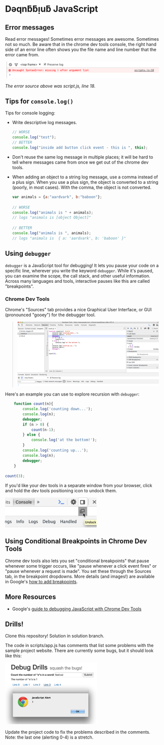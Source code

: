 # Dǝqnƃƃᴉuƃ JavaScript

## Error messages

Read error messages! Sometimes error messages are awesome. Sometimes not so much.  Be aware that in the chrome dev tools console, the right hand side of an error line often shows you the file name and line number that the error came from.

![erorr message in chrome dev tools console](img/error.png)  

_The error source above was script.js, line 18._

## Tips for `console.log()`

Tips for console logging:

* Write descriptive log messages.

	```js
	// WORSE
	console.log("test");
	// BETTER
	console.log("inside add button click event - this is ", this);
	```
* Don't reuse the same log message in multiple places; it will be hard to tell where messages came from once we get out of the chrome dev tools.  
* When adding an object to a string log message, use a comma instead of a plus sign.  When you use a plus sign, the object is converted to a string (poorly, in most cases). With the comma, the object is not converted.

	```js
	var animals = {a:"aardvark", b:"baboon"};

	// WORSE
	console.log("animals is " + animals);
	// logs "animals is [object Object]"

	// BETTER
	console.log("animals is ", animals);
	// logs "animals is  { a: 'aardvark', b: 'baboon' }"
	```


## Using `debugger`

`debugger` is a JavaScript tool for debugging! It lets you pause your code on a specific line, wherever you write the keyword `debugger`. While it's paused, you can examine the scope, the call stack, and other useful information.  Across many languages and tools, interactive pauses like this are called "breakpoints".


### Chrome Dev Tools

Chrome's "Sources" tab provides a nice Graphical User Interface, or GUI (pronounced "gooey") for the debugger tool.


> ![chrome dev tools sources tab](img/sources.png)

Here's an example you can use to explore recursion with `debugger`:

```js
	function count(n){
	    console.log('counting down...');
	    console.log(n);
	    debugger;
	    if (n > 0) {
	        count(n-1);
	    } else {
	        console.log('at the bottom!');
	    }
	    console.log('counting up...');
	    console.log(n);
	    debugger;
	}

count(3);
```

If you'd like your dev tools in a separate window from your browser, click and hold the dev tools positioning icon to undock them.  

<img src="img/undock.png" width="300px" alt="dev tools positioning">


<!--
### Node.js

Since Node.js is built on the same JavaScript engine Chrome uses (called "V8"), we can also use `debugger` when running a file from the terminal with Node.js:

```bash
node debug script.js
```

You don't have a GUI in the Terminal, so you'll have to enter debugger text commands. A full list of commands and more information on how to use `debugger` with Node.js is avaiable in the <a href="https://nodejs.org/api/debugger.html">Node.js debugger documentation</a>. -->

## Using Conditional Breakpoints in Chrome Dev Tools

Chrome dev tools also lets you set "conditional breakpoints" that pause whenever some trigger occurs, like "pause whenever a click event fires" or "pause whenever a request is made". You set these through the Sources tab, in the breakpoint dropdowns.  More details (and images!) are available in Google's <a href="https://developers.google.com/web/tools/javascript/breakpoints/add-breakpoints?hl=en#create-conditional-breakpoints">how to add breakpoints</a>.

## More Resources

* Google's <a href="https://developers.google.com/web/tools/javascript/index?hl=en">guide to debugging JavaScript with Chrome Dev Tools</a>


## Drills!


Clone this repository! Solution in solution branch.

The code in scripts/app.js has comments that list some problems with the sample project website. There are currently some bugs, but it should look like this:

<img src="img/result.png" width="60%" alt="count es and link a lot site screenshot">

Update the project code to fix the problems described in the comments. Note: the last one (alerting 0-4) is a stretch.

